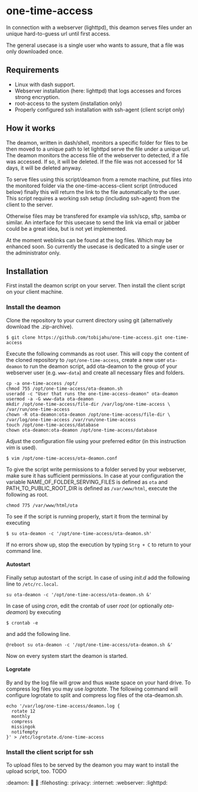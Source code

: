 # one-time-access
In connection with a webserver (lighttpd), this deamon serves files under an unique hard-to-guess url until first access. 

The general usecase is a single user who wants to assure, that a file was only downloaded once.

## Requirements
* Linux with dash support.
* Webserver installation (here: lighttpd) that logs accesses and forces strong encryption.
* root-access to the system (installation only)
* Properly configured ssh installation with ssh-agent (client script only)

## How it works
The deamon, written in dash/shell, monitors a specific folder for files to be then moved to a unique path to let lighttpd serve the file under a unique url. The deamon monitors the access file of the webserver to detected, if a file was accessed. If so, it will be deleted. If the file was not accessed for 14 days, it will be deleted anyway.

To serve files using this script/deamon from a remote machine, put files into the monitored folder via the one-time-access-client script (introduced below) finally this will return the link to the file automatically to the user. This script requires a working ssh setup (including ssh-agent) from the client to the server.

Otherwise files may be transfered for example via ssh/scp, sftp, samba or similar. An interface for this usecase to send the link via email or jabber could be a great idea, but is not yet implemented.

At the moment weblinks can be found at the log files. Which may be enhanced soon. So currently the usecase is dedicated to a single user or the administrator only.

## Installation
First install the deamon script on your server. Then install the client script on your client machine.

### Install the deamon
Clone the repository to your current directory using git (alternatively download the .zip-archive).

```dash
$ git clone https://github.com/tobijahu/one-time-access.git one-time-access
```

Execute the following commands as root user. This will copy the content of the cloned repository to `/opt/one-time-access`, create a new user `ota-deamon` to run the deamon script, add ota-deamon to the group of your webserver user (e.g. `www-data`) and create all necessary files and folders. 

```dash
cp -a one-time-access /opt/
chmod 755 /opt/one-time-access/ota-deamon.sh
useradd -c "User that runs the one-time-access-deamon" ota-deamon
usermod -a -G www-data ota-deamon
mkdir /opt/one-time-access/file-dir /var/log/one-time-access \
/var/run/one-time-access
chown -R ota-deamon:ota-deamon /opt/one-time-access/file-dir \
/var/log/one-time-access /var/run/one-time-access
touch /opt/one-time-access/database
chown ota-deamon:ota-deamon /opt/one-time-access/database
```

Adjust the configuration file using your preferred editor (in this instruction _vim_ is used).

```dash
$ vim /opt/one-time-access/ota-deamon.conf
```

To give the script write permissions to a folder served by your webserver, make sure it has sufficient permissions. In case at your configuration the variable NAME_OF_FOLDER_SERVING_FILES is defined as `ota` and PATH_TO_PUBLIC_ROOT_DIR is defined as `/var/www/html`, execute the following as root.

```dash
chmod 775 /var/www/html/ota
```

To see if the script is running properly, start it from the terminal by executing

```dash
$ su ota-deamon -c '/opt/one-time-access/ota-deamon.sh'
```

If no errors show up, stop the execution by typing ```Strg + C``` to return to your command line.

#### Autostart
Finally setup autostart of the script. In case of using _init.d_ add the following line to `/etc/rc.local`.

```dash
su ota-deamon -c '/opt/one-time-access/ota-deamon.sh &'
```

In case of using _cron_, edit the crontab of user _root_ (or optionally _ota-deamon_) by executing 

```dash
$ crontab -e
```

and add the following line.

```dash
@reboot su ota-deamon -c '/opt/one-time-access/ota-deamon.sh &'
```

Now on every system start the deamon is started. 

#### Logrotate
By and by the log file will grow and thus waste space on your hard drive. To compress log files you may use _logrotate_. The following command will configure logrotate to split and compress log files of the ota-deamon.sh.

```dash
echo '/var/log/one-time-access/deamon.log {
  rotate 12
  monthly
  compress
  missingok
  notifempty
}' > /etc/logrotate.d/one-time-access
```

### Install the client script for ssh
To upload files to be served by the deamon you may want to install the upload script, too.
TODO


:deamon: :shell: :dash: :filehosting: :privacy: :internet: :webserver: :lighttpd:
